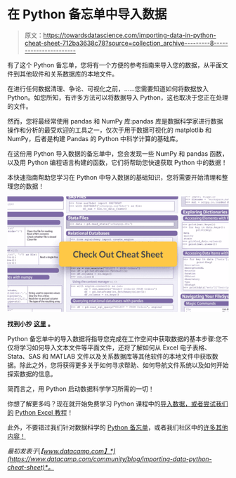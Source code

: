 # 在 Python 备忘单中导入数据

> 原文：<https://towardsdatascience.com/importing-data-in-python-cheat-sheet-712ba3638c78?source=collection_archive---------8----------------------->

有了这个 Python 备忘单，您将有一个方便的参考指南来导入您的数据，从平面文件到其他软件和关系数据库的本地文件。

在进行任何数据清理、争论、可视化之前，……您需要知道如何将数据放入 Python。如您所知，有许多方法可以将数据导入 Python，这也取决于您正在处理的文件。

然而，您将最经常使用 pandas 和 NumPy 库:pandas 库是数据科学家进行数据操作和分析的最受欢迎的工具之一，仅次于用于数据可视化的 matplotlib 和 NumPy，后者是构建 Pandas 的 Python 中科学计算的基础库。

在这份用 Python 导入数据的备忘单中，您会发现一些 NumPy 和 pandas 函数，以及用 Python 编程语言构建的函数，它们将帮助您快速获取 Python 中的数据！

本快速指南帮助您学习在 Python 中导入数据的基础知识，您将需要开始清理和整理您的数据！

![](img/6e346208e08ab1dbf3ba8184f6e9ce3e.png)

**找到小抄** [**这里**](https://s3.amazonaws.com/assets.datacamp.com/blog_assets/Cheat+Sheets/Importing_Data_Python_Cheat_Sheet.pdf) **。**

Python 备忘单中的导入数据将指导您完成在工作空间中获取数据的基本步骤:您不仅将学习如何导入文本文件等平面文件，还将了解如何从 Excel 电子表格、Stata、SAS 和 MATLAB 文件以及关系数据库等其他软件的本地文件中获取数据。除此之外，您将获得更多关于如何寻求帮助、如何导航文件系统以及如何开始探索数据的信息。

简而言之，用 Python 启动数据科学学习所需的一切！

你想了解更多吗？现在就开始免费学习 Python 课程中的[导入数据，或者尝试我们的](https://www.datacamp.com/courses/importing-data-in-python-part-1/) [Python Excel 教程](https://www.datacamp.com/community/tutorials/python-excel-tutorial)！

此外，不要错过我们针对数据科学的 [Python 备忘单](https://www.datacamp.com/community/tutorials/python-data-science-cheat-sheet-basics)，或者我们社区中的[许多其他内容！](https://www.datacamp.com/community/data-science-cheatsheets)

*最初发表于*[*【www.datacamp.com】*](https://www.datacamp.com/community/blog/importing-data-python-cheat-sheet)*。*